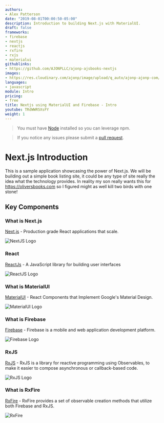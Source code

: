 ```yaml
---
authors:
- Alex Patterson
date: "2019-08-01T00:00:50-05:00"
description: Introduction to building Next.js with MaterialUI.
draft: false
frameworks:
- firebase
- nextjs
- reactjs
- rxfire
- rxjs
- materialui
githublinks:
- https://github.com/AJONPLLC/ajonp-ajsbooks-nextjs
images:
- https://res.cloudinary.com/ajonp/image/upload/q_auto/ajonp-ajonp-com/20-lesson-nextjs/Next.js_-_Intro.png
languages:
- javascript
module: Intro
pricing:
- free
title: Nextjs using MaterialUI and Firebase - Intro
youtube: TRdWWR5XsFY
weight: 1
---
```


> You must have [Node](https://nodejs.org/en/download/) installed so you can leverage npm.

> If you notice any issues please submit a [pull request](https://github.com/AJONPLLC/ajonp-ajsbooks-nextjs/pulls).

# Next.js Introduction

This is a sample application showcasing the power of Next.js. We will be building out a simple book listing site, it could be any type of site really the idea what the technology provides. In reality my son really wants this for https://oliversbooks.com so I figured might as well kill two birds with one stone!

## Key Components

### What is Next.js
[Next.js](https://nextjs.org/) - Production grade React applications that scale.

![NextJS Logo](https://res.cloudinary.com/ajonp/image/upload/q_auto/ajonp-ajonp-com/20-lesson-nextjs/Screen_Shot_2019-08-13_at_8.32.02_AM.png)

### React
[ReactJs](https://reactjs.org/) - A JavaScript library for building user interfaces

![ReactJS Logo](https://res.cloudinary.com/ajonp/image/upload/q_auto/ajonp-ajonp-com/20-lesson-nextjs/Screen_Shot_2019-08-13_at_8.32.27_AM.png)

### What is MaterialUI
[MaterialUI](https://material-ui.com/) - React Components that Implement Google's Material Design.

![MaterialUI Logo](https://res.cloudinary.com/ajonp/image/upload/q_auto/ajonp-ajonp-com/20-lesson-nextjs/Screen_Shot_2019-08-13_at_8.32.35_AM.png)

### What is Firebase
[Firebase](https://firebase.google.com/) - Firebase is a mobile and web application development platform.

![Firebase Logo](https://firebase.google.com/downloads/brand-guidelines/PNG/logo-built_white.png)

### RxJS
[RxJS](https://rxjs.dev/) - RxJS is a library for reactive programming using Observables, to make it easier to compose asynchronous or callback-based code.

![RxJS Logo](https://res.cloudinary.com/ajonp/image/upload/q_auto/ajonp-ajonp-com/20-lesson-nextjs/Screen_Shot_2019-08-13_at_8.36.15_AM.png)

### What is RxFire
[RxFire](https://firebase.googleblog.com/2018/09/introducing-rxfire-easy-async-firebase.html) - RxFire provides a set of observable creation methods that utilize both Firebase and RxJS.

![RxFire](https://res.cloudinary.com/ajonp/image/upload/f_auto,fl_lossy,q_auto/v1556308985/ajonp-ajonp-com/17-rxfire-react-cats/RxFire_3.png)
